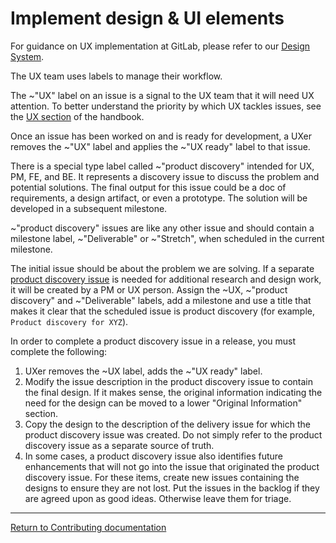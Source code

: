 # Implement design & UI elements

For guidance on UX implementation at GitLab, please refer to our [Design System](https://design.gitlab.com/).

The UX team uses labels to manage their workflow.

The ~"UX" label on an issue is a signal to the UX team that it will need UX attention.
To better understand the priority by which UX tackles issues, see the [UX section](https://about.gitlab.com/handbook/engineering/ux/) of the handbook.

Once an issue has been worked on and is ready for development, a UXer removes the ~"UX" label and applies the ~"UX ready" label to that issue.

There is a special type label called ~"product discovery" intended for UX,
PM, FE, and BE. It represents a discovery issue to discuss the problem and
potential solutions. The final output for this issue could be a doc of
requirements, a design artifact, or even a prototype. The solution will be
developed in a subsequent milestone.

~"product discovery" issues are like any other issue and should contain a milestone label, ~"Deliverable" or ~"Stretch", when scheduled in the current milestone.

The initial issue should be about the problem we are solving. If a separate [product discovery issue](https://about.gitlab.com/handbook/engineering/ux/ux-department-workflow/#how-we-use-labels)
is needed for additional research and design work, it will be created by a PM or UX person.
Assign the ~UX, ~"product discovery" and ~"Deliverable" labels, add a milestone and
use a title that makes it clear that the scheduled issue is product discovery
(for example, `Product discovery for XYZ`).

In order to complete a product discovery issue in a release, you must complete the following:

1. UXer removes the ~UX label, adds the ~"UX ready" label.
1. Modify the issue description in the product discovery issue to contain the final design. If it makes sense, the original information indicating the need for the design can be moved to a lower "Original Information" section.
1. Copy the design to the description of the delivery issue for which the product discovery issue was created. Do not simply refer to the product discovery issue as a separate source of truth.
1. In some cases, a product discovery issue also identifies future enhancements that will not go into the issue that originated the product discovery issue. For these items, create new issues containing the designs to ensure they are not lost. Put the issues in the backlog if they are agreed upon as good ideas. Otherwise leave them for triage.

---

[Return to Contributing documentation](index.md)
